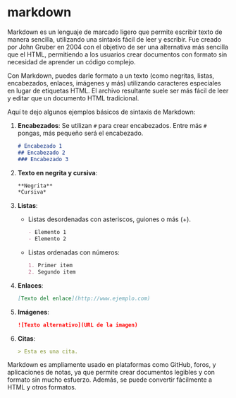 # markdown
Markdown es un lenguaje de marcado ligero que permite escribir texto de manera sencilla, utilizando una sintaxis fácil de leer y escribir. Fue creado por John Gruber en 2004 con el objetivo de ser una alternativa más sencilla que el HTML, permitiendo a los usuarios crear documentos con formato sin necesidad de aprender un código complejo.

Con Markdown, puedes darle formato a un texto (como negritas, listas, encabezados, enlaces, imágenes y más) utilizando caracteres especiales en lugar de etiquetas HTML. El archivo resultante suele ser más fácil de leer y editar que un documento HTML tradicional.

Aquí te dejo algunos ejemplos básicos de sintaxis de Markdown:

1. **Encabezados**: Se utilizan `#` para crear encabezados. Entre más `#` pongas, más pequeño será el encabezado.
   ```markdown
   # Encabezado 1
   ## Encabezado 2
   ### Encabezado 3
   ```

2. **Texto en negrita y cursiva**:
   ```markdown
   **Negrita**
   *Cursiva*
   ```

3. **Listas**:
   - Listas desordenadas con asteriscos, guiones o más (+).
     ```markdown
     - Elemento 1
     - Elemento 2
     ```
   - Listas ordenadas con números:
     ```markdown
     1. Primer item
     2. Segundo item
     ```

4. **Enlaces**:
   ```markdown
   [Texto del enlace](http://www.ejemplo.com)
   ```

5. **Imágenes**:
   ```markdown
   ![Texto alternativo](URL de la imagen)
   ```

6. **Citas**:
   ```markdown
   > Esta es una cita.
   ```

Markdown es ampliamente usado en plataformas como GitHub, foros, y aplicaciones de notas, ya que permite crear documentos legibles y con formato sin mucho esfuerzo. Además, se puede convertir fácilmente a HTML y otros formatos.
